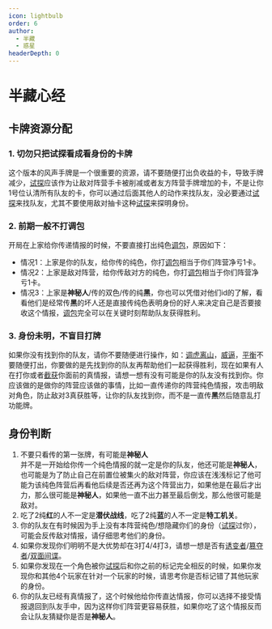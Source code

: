 ```yaml
---
icon: lightbulb
order: 6
author:
  - 半藏
  - 惑星
headerDepth: 0
---
```


# 半藏心经

## 卡牌资源分配

### 1. 切勿只把试探看成看身份的卡牌

这个版本的风声手牌是一个很重要的资源，请不要随便打出负收益的卡，导致手牌减少，[试探](../card/card.md)应该作为让敌对阵营手卡被削减或者友方阵营手牌增加的卡，不是让你1号位认清所有队友的卡，你可以通过后面其他人的动作来找队友，没必要通过[试探](../card/card.md)来找队友，尤其不要使用敌对抽卡这种[试探](../card/card.md)来探明身份。

### 2. 前期一般不打调包

开局在上家给你传递情报的时候，不要直接打出纯色[调包](../card/card.md)，原因如下：
- 情况1：上家是你的队友，给你传的纯色，你打[调包](../card/card.md)相当于你们阵营净亏1卡。
- 情况2：上家是敌对阵营，给你传敌对方的纯色，你打[调包](../card/card.md)相当于你们阵营净亏1卡。
- 情况3：上家是**神秘人**/传的双色/传的纯**黑**，你也可以凭借对他们id的了解，看看他们是经常传**黑**的坏人还是直接传纯色表明身份的好人来决定自己是否要接收这个情报，[调包](../card/card.md)完全可以在关键时刻帮助队友获得胜利。

### 3. 身份未明，不盲目打牌

如果你没有找到你的队友，请你不要随便进行操作，如：[调虎离山](../card/card.md)，[威逼](../card/card.md)，[平衡](../card/card.md)不要随便打出，你要做的是先找到你的队友再帮助他们一起获得胜利，现在如果有人在打你或者[截获](../card/card.md)你面前的真情报，请想一想有没有可能是你的队友没有找到你。你应该做的是做你的阵营应该做的事情，比如一直传递你的阵营纯色情报，攻击明敌对角色，防止敌对3真获胜等，让你的队友找到你，而不是一直传**黑**然后随意乱打功能牌。

## 身份判断

1. 不要只看传的第一张牌，有可能是**神秘人**\
并不是一开始给你传一个纯色情报的就一定是你的队友，他还可能是**神秘人**，也可能是为了防止自己在前置位被集火的敌对阵营，你应该在浅浅标记了他可能为该纯色阵营后再看他后续是否还再为这个阵营出力，如果他是在最后才出力，那么很可能是**神秘人**，如果他一直不出力甚至最后倒戈，那么他很可能是敌对。
2. 吃了2纯**红**的人不一定是**潜伏战线**，吃了2纯**蓝**的人不一定是**特工机关**。
3. 你的队友在有时候因为手上没有本阵营纯色/想隐藏你们的身份（[试探](../card/card.md)过你），可能会反传敌对情报，请仔细思考他们的身份。
4. 如果你发现你们明明不是大优势却在3打4/4打3，请想一想是否有[诱变者](../card/secret_task.md)/[篡夺者](../card/secret_task.md)/[双面间谍](../card/secret_task.md)。
5. 如果你发现在一个角色被你[试探](../card/card.md)后和你之前的标记完全相反的时候，如果你发现你和其他4个玩家在针对一个玩家的时候，请思考你是否标记错了其他玩家的身份。
6. 你的队友已经有真情报了，这个时候他给你传直达情报，你可以选择不接受情报退回到队友手中，因为这样你们阵营更容易获胜，如果你吃了这个情报反而会让队友猜疑你是否是**神秘人**。

